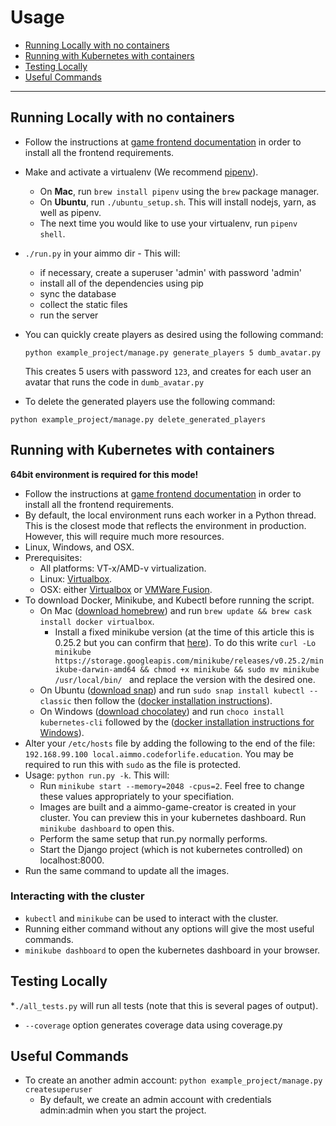 # Usage
- [Running Locally with no containers](#running-locally-with-no-containers)
- [Running with Kubernetes with containers](#running-with-kubernetes-with-containers)
- [Testing Locally](#testing-locally)
- [Useful Commands](#useful-commands)
---

## Running Locally with no containers
* Follow the instructions at [game frontend documentation](https://github.com/ocadotechnology/aimmo/blob/master/game_frontend/README.md) in order to install all the frontend requirements.
* Make and activate a virtualenv (We recommend [pipenv](https://docs.pipenv.org/)).
    * On **Mac**, run `brew install pipenv` using the `brew` package manager.
    * On **Ubuntu**, run `./ubuntu_setup.sh`. This will install nodejs, yarn, as well as pipenv. 
    * The next time you would like to use your virtualenv, run `pipenv shell`.
* `./run.py` in your aimmo dir - This will:
    * if necessary, create a superuser 'admin' with password 'admin'
    * install all of the dependencies using pip
    * sync the database
    * collect the static files
    * run the server
* You can quickly create players as desired using the following command:

  `python example_project/manage.py generate_players 5 dumb_avatar.py`

  This creates 5 users with password `123`, and creates for each user an avatar that runs the code in `dumb_avatar.py`
* To delete the generated players use the following command:

`python example_project/manage.py delete_generated_players`


## Running with Kubernetes with containers
**64bit environment is required for this mode!**
* Follow the instructions at [game frontend documentation](https://github.com/ocadotechnology/aimmo/blob/master/game_frontend/README.md) in order to install all the frontend requirements.
* By default, the local environment runs each worker in a Python thread. This is the closest mode that reflects the environment in production. However, this will require much more resources.
* Linux, Windows, and OSX.
* Prerequisites:
    * All platforms: VT-x/AMD-v virtualization.
    * Linux: [Virtualbox](https://www.virtualbox.org/wiki/Downloads).
    * OSX: either [Virtualbox](https://www.virtualbox.org/wiki/Downloads) or [VMWare Fusion](http://www.vmware.com/products/fusion.html).
* To download Docker, Minikube, and Kubectl before running the script. 
    * On Mac ([download homebrew](https://brew.sh/)) and run `brew update && brew cask install docker virtualbox`. 
        * Install a fixed minikube version (at the time of this article this is 0.25.2 but you can confirm that [here](https://github.com/ocadotechnology/aimmo/blob/b0fd1bf852b1b2630a8546d173798ec9a670c480/.travis.yml#L23)). To do this write 
        `curl -Lo minikube https://storage.googleapis.com/minikube/releases/v0.25.2/minikube-darwin-amd64 && chmod +x minikube && sudo mv minikube /usr/local/bin/
        ` and replace the version with the desired one. 
    * On Ubuntu ([download snap](https://snapcraft.io/)) and run `sudo snap install kubectl --classic` then follow the ([docker installation instructions](https://docs.docker.com/install/linux/docker-ce/ubuntu/)).
    * On Windows ([download chocolatey](https://chocolatey.org/)) and run `choco install kubernetes-cli` followed by the ([docker installation instructions for Windows](https://docs.docker.com/docker-for-windows/)).
* Alter your `/etc/hosts` file by adding the following to the end of the file: `192.168.99.100 local.aimmo.codeforlife.education`. You may be required to run this with `sudo` as the file is protected.
* Usage: `python run.py -k`. This will:
    * Run `minikube start --memory=2048 -cpus=2`. Feel free to change these values appropriately to your specifiation.
    * Images are built and a aimmo-game-creator is created in your cluster. You can preview this in your kubernetes dashboard. Run `minikube dashboard` to open this.
    * Perform the same setup that run.py normally performs.
    * Start the Django project (which is not kubernetes controlled) on localhost:8000.
* Run the same command to update all the images.

### Interacting with the cluster

* `kubectl` and `minikube` can be used to interact with the cluster.
* Running either command without any options will give the most useful commands.
* `minikube dashboard` to open the kubernetes dashboard in your browser.

## Testing Locally
*`./all_tests.py` will run all tests (note that this is several pages of output).
* `--coverage` option generates coverage data using coverage.py

## Useful Commands
* To create an another admin account:
`python example_project/manage.py createsuperuser`
   * By default, we create an admin account with credentials admin:admin when you start the project.
